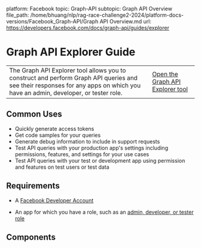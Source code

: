 platform: Facebook
topic: Graph-API
subtopic: Graph API Overview
file_path: /home/bhuang/nlp/rag-race-challenge2-2024/platform-docs-versions/Facebook_Graph-API/Graph API Overview.md
url: https://developers.facebook.com/docs/graph-api/guides/explorer

# Graph API Explorer Guide

|     |     |
| --- | --- |
| The Graph API Explorer tool allows you to construct and perform Graph API queries and see their responses for any apps on which you have an admin, developer, or tester role. | [Open the Graph API Explorer tool](https://developers.facebook.com/tools/explorer) |

## Common Uses

* Quickly generate access tokens
* Get code samples for your queries
* Generate debug information to include in support requests
* Test API queries with your production app's settings including permissions, features, and settings for your use cases
* Test API queries with your test or development app using permission and features on test users or test data

## Requirements

* A [Facebook Developer Account](https://developers.facebook.com/apps)
    
* An app for which you have a role, such as an [admin, developer, or tester role](https://developers.facebook.com/docs/apps#roles)
    

## Components